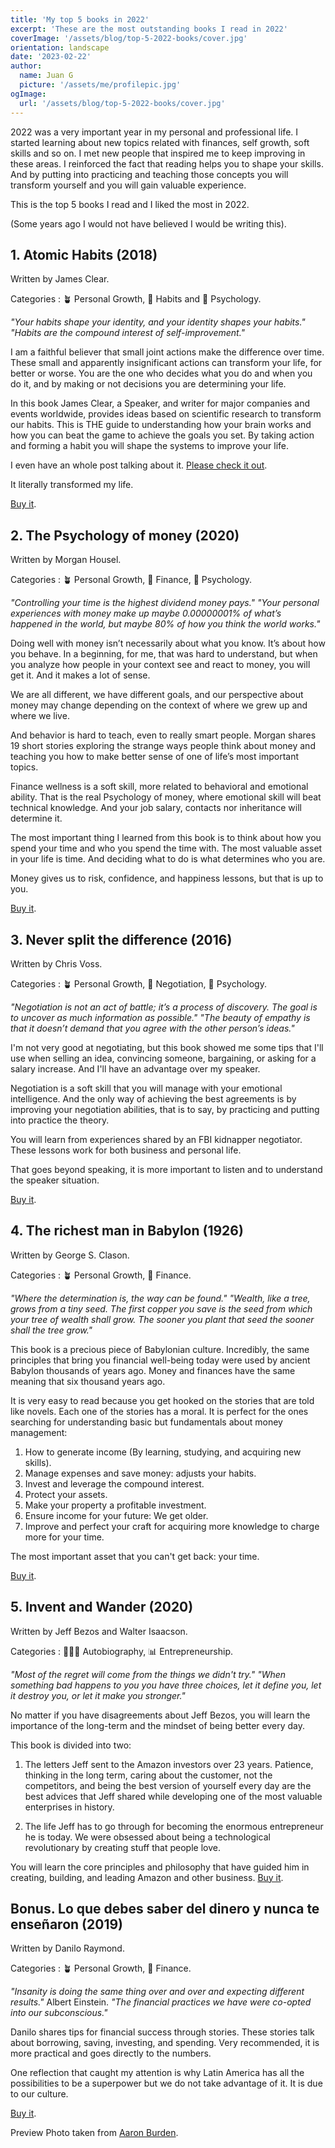 ```yaml
---
title: 'My top 5 books in 2022'
excerpt: 'These are the most outstanding books I read in 2022'
coverImage: '/assets/blog/top-5-2022-books/cover.jpg'
orientation: landscape
date: '2023-02-22'
author:
  name: Juan G
  picture: '/assets/me/profilepic.jpg'
ogImage:
  url: '/assets/blog/top-5-2022-books/cover.jpg'
---
```


2022 was a very important year in my personal and professional life. I started learning about new topics related with finances, self growth, soft skills and so on.
I met new people that inspired me to keep improving in these areas.
I reinforced the fact that reading helps you to shape your skills. And by putting into practicing and teaching those concepts you will transform yourself and you will gain valuable experience.

This is the top 5 books I read and I liked the most in 2022.

(Some years ago I would not have believed I would be writing this).

## 1. Atomic Habits (2018)

Written by James Clear.

Categories : 🪴 Personal Growth, 📆 Habits and 🧠 Psychology.

_"Your habits shape your identity, and your identity shapes your habits."_
_"Habits are the compound interest of self-improvement."_

I am a faithful believer that small joint actions make the difference over time. These small and apparently insignificant actions can transform your life, for better or worse. You are the one who decides what you do and when you do it, and by making or not decisions you are determining your life.

In this book James Clear, a Speaker, and writer for major companies and events worldwide, provides ideas based on scientific research to transform our habits.
This is THE guide to understanding how your brain works and how you can beat the game to achieve the goals you set.
By taking action and forming a habit you will shape the systems to improve your life.

I even have an whole post talking about it. [Please check it out](https://www.juango.dev/posts/atomic-habits).

It literally transformed my life.

[Buy it](https://jamesclear.com/atomic-habits).

## 2. The Psychology of money (2020)

Written by Morgan Housel.

Categories : 🪴 Personal Growth, 🐷 Finance, 🧠 Psychology.

_"Controlling your time is the highest dividend money pays."_
_"Your personal experiences with money make up maybe 0.00000001% of what’s happened in the world, but maybe 80% of how you think the world works."_

Doing well with money isn’t necessarily about what you know. It’s about how you behave. In a beginning, for me, that was hard to understand, but when you analyze how people in your context see and react to money, you will get it. And it makes a lot of sense.

We are all different, we have different goals, and our perspective about money may change depending on the context of where we grew up and where we live.

And behavior is hard to teach, even to really smart people. Morgan shares 19 short stories exploring the strange ways people think about money and teaching you how to make better sense of one of life’s most important topics.

Finance wellness is a soft skill, more related to behavioral and emotional ability. That is the real Psychology of money, where emotional skill will beat technical knowledge. And your job salary, contacts nor inheritance will determine it.

The most important thing I learned from this book is to think about how you spend your time and who you spend the time with. The most valuable asset in your life is time. And deciding what to do is what determines who you are.

Money gives us to risk, confidence, and happiness lessons, but that is up to you.

[Buy it](https://www.amazon.com/Psychology-Money-Timeless-lessons-happiness/dp/0857197681).

## 3. Never split the difference (2016)

Written by Chris Voss.

Categories : 🪴 Personal Growth, 🤝 Negotiation, 🧠 Psychology.

_"Negotiation is not an act of battle; it’s a process of discovery. The goal is to uncover as much information as possible."_
_"The beauty of empathy is that it doesn’t demand that you agree with the other person’s ideas."_

I'm not very good at negotiating, but this book showed me some tips that I'll use when selling an idea, convincing someone, bargaining, or asking for a salary increase. And I'll have an advantage over my speaker.

Negotiation is a soft skill that you will manage with your emotional intelligence. And the only way of achieving the best agreements is by improving your negotiation abilities, that is to say, by practicing and putting into practice the theory.

You will learn from experiences shared by an FBI kidnapper negotiator. These lessons work for both business and personal life.

That goes beyond speaking, it is more important to listen and to understand the speaker situation.

[Buy it](https://www.amazon.com/Never-Split-Difference-Negotiating-Depended/dp/0062407805).

## 4. The richest man in Babylon (1926)

Written by George S. Clason.

Categories : 🪴 Personal Growth, 🐷 Finance.

_"Where the determination is, the way can be found."_
_"Wealth, like a tree, grows from a tiny seed. The first copper you save is the seed from which your tree of wealth shall grow. The sooner you plant that seed the sooner shall the tree grow."_

This book is a precious piece of Babylonian culture. Incredibly, the same principles that bring you financial well-being today were used by ancient Babylon thousands of years ago. Money and finances have the same meaning that six thousand years ago.

It is very easy to read because you get hooked on the stories that are told like novels. Each one of the stories has a moral. It is perfect for the ones searching for understanding basic but fundamentals about money management:

1. How to generate income (By learning, studying, and acquiring new skills).
2. Manage expenses and save money: adjusts your habits.
3. Invest and leverage the compound interest.
4. Protect your assets.
5. Make your property a profitable investment.
6. Ensure income for your future: We get older.
7. Improve and perfect your craft for acquiring more knowledge to charge more for your time.

The most important asset that you can't get back: your time.

[Buy it](https://www.buscalibre.com.co/libro-the-richest-man-in-babylon-original-1926-edition-libro-en-ingles/9781508524359/p/53644915).

## 5. Invent and Wander (2020)

Written by Jeff Bezos and Walter Isaacson.

Categories : 💆🏻‍♂️ Autobiography, 📊 Entrepreneurship.

_"Most of the regret will come from the things we didn't try."_
_"When something bad happens to you you have three choices, let it define you, let it destroy you, or let it make you stronger."_

No matter if you have disagreements about Jeff Bezos, you will learn the importance of the long-term and the mindset of being better every day.

This book is divided into two:

1. The letters Jeff sent to the Amazon investors over 23 years. Patience, thinking in the long term, caring about the customer, not the competitors, and being the best version of yourself every day are the best advices that Jeff shared while developing one of the most valuable enterprises in history.

2. The life Jeff has to go through for becoming the enormous entrepreneur he is today. We were obsessed about being a technological revolutionary by creating stuff that people love.

You will learn the core principles and philosophy that have guided him in creating, building, and leading Amazon and other business.
[Buy it](https://www.amazon.com/-/es/Walter-Isaacson-ebook/dp/B08BCCT6MW).

## Bonus. Lo que debes saber del dinero y nunca te enseñaron (2019)

Written by Danilo Raymond.

Categories : 🪴 Personal Growth, 🐷 Finance.

_"Insanity is doing the same thing over and over and expecting different results."_ Albert Einstein.
_"The financial practices we have were co-opted into our subconscious."_

Danilo shares tips for financial success through stories. These stories talk about borrowing, saving, investing, and spending.
Very recommended, it is more practical and goes directly to the numbers.

One reflection that caught my attention is why Latin America has all the possibilities to be a superpower but we do not take advantage of it. It is due to our culture.

[Buy it](https://www.planetadelibros.com.co/libro-lo-que-debes-saber-del-dinero-y-nunca-te-ensenaron-nueva-edicion/352267).

Preview Photo taken from [Aaron Burden](https://unsplash.com/es/fotos/QJDzYT_K8Xg?utm_source=unsplash&utm_medium=referral&utm_content=creditCopyText).
